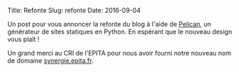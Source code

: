 Title: Refonte
Slug: refonte
Date: 2016-09-04

Un post pour vous annoncer la refonte du blog à l'aide de [Pelican](http://blog.getpelican.com/), un générateur de sites statiques en Python.
En espérant que le nouveau design vous plaît !

Un grand merci au CRI de l'EPITA pour nous avoir fourni notre nouveau nom de
domaine [synergie.epita.fr](https://synergie.epita.fr).
